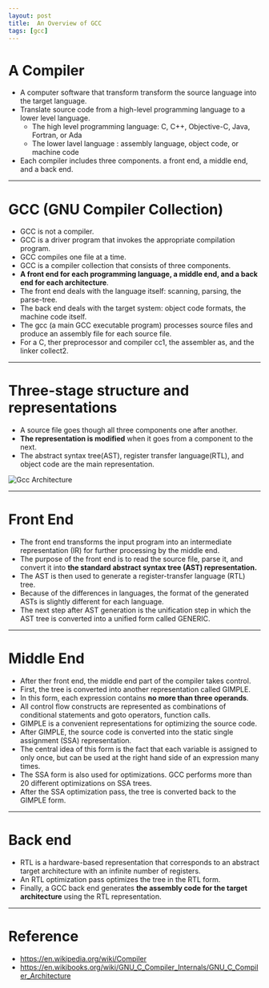 ```yaml
---
layout: post
title:  An Overview of GCC
tags: [gcc]
---
```


# A Compiler
- A computer software that transform transform the source language into the target language.
- Translate source code from a high-level programming language to a lower level language.
 	- The high level programming language: C, C++, Objective-C, Java, Fortran, or Ada
 	- The lower lavel language : assembly language, object code, or machine code
- Each compiler includes three components. a front end, a middle end, and a back end.

---

# GCC (GNU Compiler Collection)
- GCC is not a compiler.
- GCC is a driver program that invokes the appropriate compilation program.
- GCC compiles one file at a time.
- GCC is a compiler collection that consists of three components.
- **A front end for each programming language, a middle end, and a back end for each architecture**.
- The front end deals with the language itself: scanning, parsing, the parse-tree.
- The back end deals with the target system: object code formats, the machine code itself.
- The gcc (a main GCC executable program) processes source files and produce an assembly file for each source file.
- For a C, ther preprocessor and compiler cc1, the assembler as, and the linker collect2.

---

# Three-stage structure and representations
- A source file goes though all three components one after another.
- **The representation is modified** when it goes from a component to the next.
- The abstract syntax tree(AST), register transfer language(RTL), and object code are the main representation.

![Gcc Architecture](https://upload.wikimedia.org/wikipedia/commons/0/0b/Gcc.JPG)

---

# Front End
- The front end transforms the input program into an intermediate representation (IR) for further processing by the middle end.
- The purpose of the front end is to read the source file, parse it, and convert it into **the standard abstract syntax tree (AST) representation.**
- The AST is then used to generate a register-transfer language (RTL) tree.
- Because of the differences in languages, the format of the generated ASTs is slightly different for each language.
- The next step after AST generation is the unification step in which the AST tree is converted into a unified form called GENERIC.

---

# Middle End
- After ther front end, the middle end part of the compiler takes control.
- First, the tree is converted into another representation called GIMPLE.
- In this form, each expression contains **no more than three operands**.
- All control flow constructs are represented as combinations of conditional statements and goto operators, function calls.
- GIMPLE is a convenient representations for optimizing the source code.
- After GIMPLE, the source code is converted into the static single assignment (SSA) representation.
- The central idea of this form is the fact that each variable is assigned to only once, but can be used at the right hand side of an expression many times.
- The SSA form is also used for optimizations. GCC performs more than 20 different optimizations on SSA trees.
- After the SSA optimization pass, the tree is converted back to the GIMPLE form.

---

# Back end
- RTL is a hardware-based representation that corresponds to an abstract target architecture with an infinite number of registers.
- An RTL optimization pass optimizes the tree in the RTL form.
- Finally, a GCC back end generates **the assembly code for the target architecture** using the RTL representation.

---

# Reference 
- https://en.wikipedia.org/wiki/Compiler
- https://en.wikibooks.org/wiki/GNU_C_Compiler_Internals/GNU_C_Compiler_Architecture
